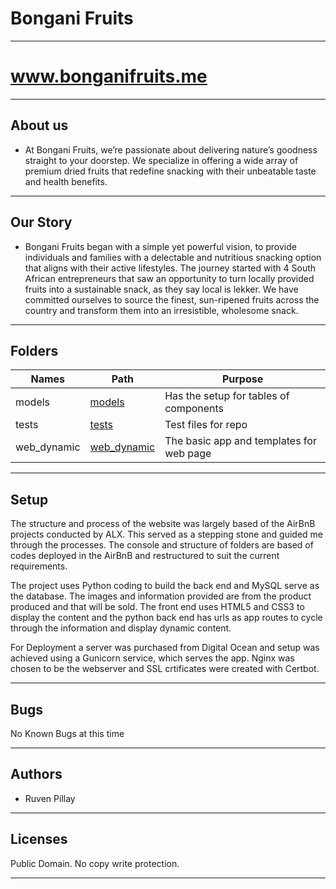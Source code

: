 # Bongani Fruits

---

# www.bonganifruits.me

---

## About us

* At Bongani Fruits, we’re passionate about delivering nature’s goodness straight to your doorstep. We specialize in offering a wide array of premium dried fruits that redefine snacking with their unbeatable taste and health benefits.

---

## Our Story

* Bongani Fruits began with a simple yet powerful vision, to provide individuals and families with a delectable and nutritious snacking option that aligns with their active lifestyles. The journey started with 4 South African entrepreneurs that saw an opportunity to turn locally provided fruits into a sustainable snack, as they say local is lekker. We have committed ourselves to source the finest, sun-ripened fruits across the country and transform them into an irresistible, wholesome snack.

---

## Folders

| Names | Path | Purpose |
| ----- | ----- | ----- |
| models | [models](models) | Has the setup for tables of components |
| tests | [tests](tests) | Test files for repo |
| web_dynamic | [web_dynamic](web_dynamic) | The basic app and templates for web page |


---

## Setup

The structure and process of the website was largely based of the AirBnB projects conducted by ALX. This served as a stepping stone and guided me through the processes. The console and structure of folders are based of codes deployed in the AirBnB and restructured to suit the current requirements.

The project uses Python coding to build the back end and MySQL serve as the database. The images and information provided are from the product produced and that will be sold. The front end uses HTML5 and CSS3 to display the content and the python back end has urls as app routes to cycle through the information and display dynamic content.

For Deployment a server was purchased from Digital Ocean and setup was achieved using a Gunicorn service, which serves the app. Nginx was chosen to be the webserver and SSL crtificates were created with Certbot.

---

## Bugs

No Known Bugs at this time

---

## Authors

* Ruven Pillay

---

## Licenses

Public Domain. No copy write protection.

---
